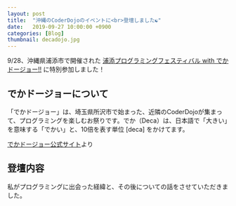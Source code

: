 ```yaml
---
layout: post
title:  "沖縄のCoderDojoのイベントに<br>登壇しました☯"
date:   2019-09-27 10:00:00 +0900
categories: [Blog]
thumbnail: decadojo.jpg
---
```

9/28、沖縄県浦添市で開催された [浦添プログラミングフェスティバル with でかドージョー!!](http://www.coderdojo-urasoe.com/?p=1082) に特別参加しました！

## でかドージョーについて
「でかドージョー」は、埼玉県所沢市で始まった、近隣のCoderDojoが集まって、プログラミングを楽しむお祭りです。でか（Deca）は、日本語で「大きい」を意味する「でかい」と、10倍を表す単位 [deca] をかけてます。

[でかドージョー公式サイト](http://decadojo.coderdojo.jp/)より

## 登壇内容
私がプログラミングに出会った経緯と、その後についての話をさせていただきました。
<script async class="speakerdeck-embed" data-id="31e6dde2b90a49ef9d8a1b36a109f3a3" data-ratio="1.33333333333333" src="//speakerdeck.com/assets/embed.js"></script>
